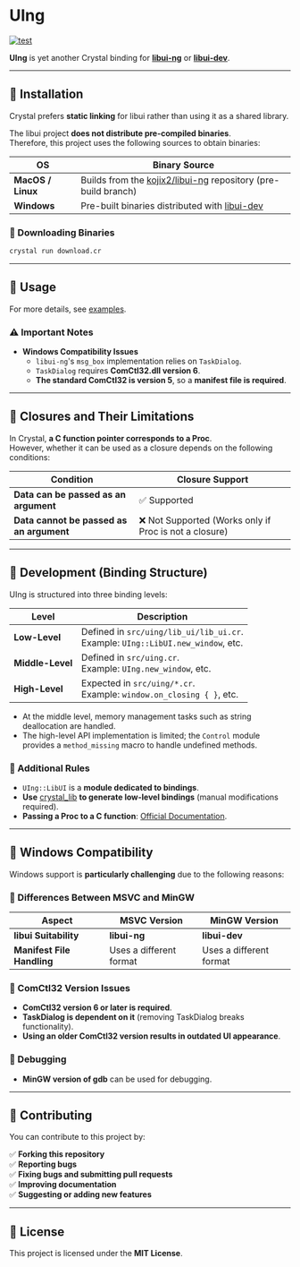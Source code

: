 # **UIng**

[![test](https://github.com/kojix2/uing/actions/workflows/ci.yml/badge.svg)](https://github.com/kojix2/uing/actions/workflows/ci.yml)

**UIng** is yet another Crystal binding for **[libui-ng](https://github.com/libui-ng/libui-ng)** or **[libui-dev](https://github.com/petabyt/libui-dev)**.

---

## **📌 Installation**

Crystal prefers **static linking** for libui rather than using it as a shared library.

The libui project **does not distribute pre-compiled binaries**.  
Therefore, this project uses the following sources to obtain binaries:

| OS                | Binary Source                                                                                       |
| ----------------- | --------------------------------------------------------------------------------------------------- |
| **MacOS / Linux** | Builds from the [kojix2/libui-ng](https://github.com/kojix2/libui-ng) repository (pre-build branch) |
| **Windows**       | Pre-built binaries distributed with [libui-dev](https://github.com/petabyt/libui-dev/releases)      |

### **🔽 Downloading Binaries**

```sh
crystal run download.cr
```

---

## **📌 Usage**

For more details, see [examples](examples).

### **⚠️ Important Notes**

- **Windows Compatibility Issues**
  - `libui-ng`'s `msg_box` implementation relies on `TaskDialog`.
  - `TaskDialog` requires **ComCtl32.dll version 6**.
  - **The standard ComCtl32 is version 5**, so a **manifest file is required**.

---

## **📌 Closures and Their Limitations**

In Crystal, **a C function pointer corresponds to a Proc**.  
However, whether it can be used as a closure depends on the following conditions:

| **Condition**                            | **Closure Support**                                    |
| ---------------------------------------- | ------------------------------------------------------ |
| **Data can be passed as an argument**    | ✅ Supported                                           |
| **Data cannot be passed as an argument** | ❌ Not Supported (Works only if Proc is not a closure) |

---

## **📌 Development (Binding Structure)**

UIng is structured into three binding levels:

| **Level**        | **Description**                                                                      |
| ---------------- | ------------------------------------------------------------------------------------ |
| **Low-Level**    | Defined in `src/uing/lib_ui/lib_ui.cr`. <br> Example: `UIng::LibUI.new_window`, etc. |
| **Middle-Level** | Defined in `src/uing.cr`. <br> Example: `UIng.new_window`, etc.                      |
| **High-Level**   | Expected in `src/uing/*.cr`. <br> Example: `window.on_closing { }`, etc.             |

- At the middle level, memory management tasks such as string deallocation are handled.
- The high-level API implementation is limited; the `Control` module provides a `method_missing` macro to handle undefined methods.

### **🔹 Additional Rules**

- `UIng::LibUI` is a **module dedicated to bindings**.
- **Use** [crystal_lib](https://github.com/crystal-lang/crystal_lib) **to generate low-level bindings** (manual modifications required).
- **Passing a Proc to a C function**: [Official Documentation](https://crystal-lang.org/api/1.12.1/Proc.html#passing-a-proc-to-a-c-function).

---

## **📌 Windows Compatibility**

Windows support is **particularly challenging** due to the following reasons:

### **🔹 Differences Between MSVC and MinGW**

| **Aspect**                 | **MSVC Version**        | **MinGW Version**       |
| -------------------------- | ----------------------- | ----------------------- |
| **libui Suitability**      | **libui-ng**            | **libui-dev**           |
| **Manifest File Handling** | Uses a different format | Uses a different format |

### **🔹 ComCtl32 Version Issues**

- **ComCtl32 version 6 or later is required**.
- **TaskDialog is dependent on it** (removing TaskDialog breaks functionality).
- **Using an older ComCtl32 version results in outdated UI appearance**.

### **🔹 Debugging**

- **MinGW version of gdb** can be used for debugging.

---

## **📌 Contributing**

You can contribute to this project by:

✅ **Forking this repository**  
✅ **Reporting bugs**  
✅ **Fixing bugs and submitting pull requests**  
✅ **Improving documentation**  
✅ **Suggesting or adding new features**

---

## **📌 License**

This project is licensed under the **MIT License**.

